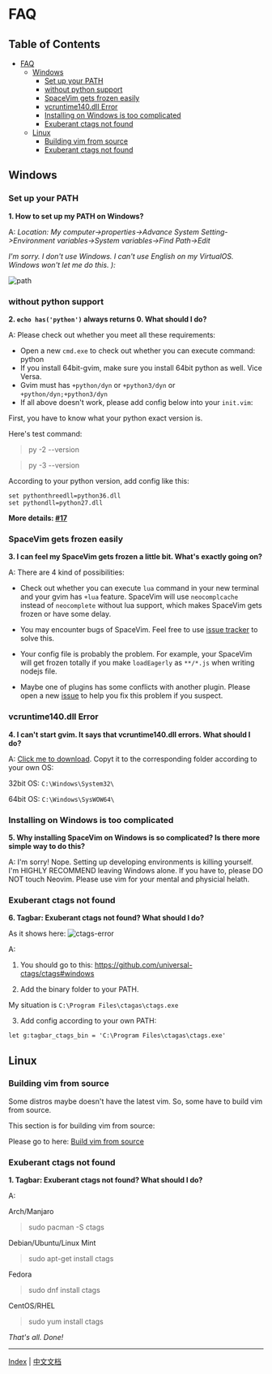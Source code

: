 # FAQ

## Table of Contents

   * [FAQ](#faq)
      * [Windows](#windows)
         * [Set up your PATH](#set-up-your-path)
         * [without python support](#without-python-support)
         * [SpaceVim gets frozen easily](#spacevim-gets-frozen-easily)
         * [vcruntime140.dll Error](#vcruntime140dll-error)
         * [Installing on Windows is too complicated](#installing-on-windows-is-too-complicated)
         * [Exuberant ctags not found](#exuberant-ctags-not-found)
      * [Linux](#linux)
         * [Building vim from source](#building-vim-from-source)
         * [Exuberant ctags not found](#exuberant-ctags-not-found-1)

## Windows

### Set up your PATH

**1. How to set up my PATH on Windows?**

A: *Location: My computer->properties->Advance System Setting->Environment variables->System variables->Find Path->Edit*

*I'm sorry. I don't use Windows. I can't use English on my VirtualOS. Windows won't let me do this. ):*

![path][path-config]

### without python support

**2. `echo has('python')` always returns 0. What should I do?**

A: Please check out whether you meet all these requirements:

* Open a new `cmd.exe` to check out whether you can execute command: python
* If you install 64bit-gvim, make sure you install 64bit python as well. Vice Versa.
* Gvim must has `+python/dyn` or `+python3/dyn` or `+python/dyn;+python3/dyn`
* If all above doesn't work, please add config below into your `init.vim`:

First, you have to know what your python exact version is.

Here's test command:

> py -2 --version

> py -3 --version

According to your python version, add config like this:

```viml
set pythonthreedll=python36.dll
set pythondll=python27.dll
```

**More details: [#17][issue-17]**

### SpaceVim gets frozen easily

**3. I can feel my SpaceVim gets frozen a little bit. What's exactly going on?**

A: There are 4 kind of possibilities:

* Check out whether you can execute `lua` command in your new terminal and your gvim has `+lua` feature.
    SpaceVim will use `neocomplcache` instead of `neocomplete` without lua support, which makes SpaceVim gets frozen or have some delay.

* You may encounter bugs of SpaceVim. Feel free to use [issue tracker][spacevim-issue-tracker] to solve this.
* Your config file is probably the problem. For example, your SpaceVim will get frozen totally if you make `loadEagerly` as `**/*.js` when writing nodejs file.
* Maybe one of plugins has some conflicts with another plugin. Please open a new [issue][spacevim-issue-tracker] to help you fix this problem if you suspect.

### vcruntime140.dll Error

**4. I can't start gvim. It says that vcruntime140.dll errors. What should I do?**

A: [Click me to download][vcruntime140.dll]. Copyt it to the corresponding folder according to your own OS:

32bit OS: `C:\Windows\System32\`

64bit OS: `C:\Windows\SysWOW64\`


### Installing on Windows is too complicated

**5. Why installing SpaceVim on Windows is so complicated? Is there more simple way to do this?**

A: I'm sorry! Nope. Setting up developing environments is killing yourself. I'm HIGHLY RECOMMEND leaving Windows alone.
If you have to, please DO NOT touch Neovim. Please use vim for your mental and physicial helath.

### Exuberant ctags not found

**6. Tagbar: Exuberant ctags not found? What should I do?**

As it shows here:
![ctags-error][ctags-not-found]

A: 

1. You should go to this: https://github.com/universal-ctags/ctags#windows

2. Add the binary folder to your PATH.

My situation is `C:\Program Files\ctagas\ctags.exe`

3. Add config according to your own PATH:

```viml
let g:tagbar_ctags_bin = 'C:\Program Files\ctagas\ctags.exe'
```

## Linux

### Building vim from source

Some distros maybe doesn't have the latest vim. So, some have to build vim from source. 

This section is for building vim from source:

Please go to here: [Build vim from source][build-vim-from-source]

### Exuberant ctags not found

**1. Tagbar: Exuberant ctags not found? What should I do?**

A:

Arch/Manjaro

> sudo pacman -S ctags

Debian/Ubuntu/Linux Mint

> sudo apt-get install ctags

Fedora

> sudo dnf install ctags

CentOS/RHEL

> sudo yum install ctags

*That's all. Done!*

---------------

[Index](README.md#table-of-contents) | [中文文档](../README_zh_CN.md#hack-spacevim)

[path-config]: https://gist.githubusercontent.com/Gabirel/b71a01cce86df216abd4fd0968864942/raw/08946a3643606420776fcc3fc4d43da6444806cc/path-config.PNG
[vcruntime140.dll]: https://www.dllme.com/dll/download/29939/vcruntime140.dll
[spacevim-issue-tracker]: https://github.com/spacevim/spacevim/issues
[ctags-not-found]: https://cloud.githubusercontent.com/assets/12933851/25282302/a868f3e0-26e2-11e7-8cfb-037f884a4702.png
[issue-17]: https://github.com/Gabirel/Hack-SpaceVim/issues/17
[build-vim-from-source]: https://github.com/Valloric/YouCompleteMe/wiki/Building-Vim-from-source
